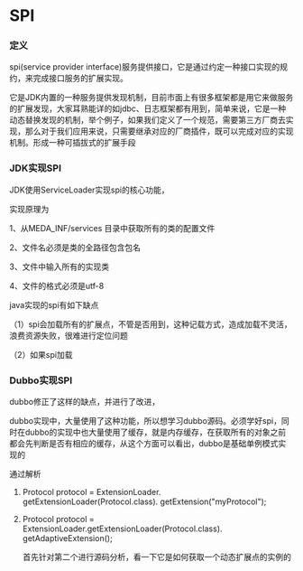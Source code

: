 #                            SPI

### 定义

spi(service provider interface)服务提供接口，它是通过约定一种接口实现的规约，来完成接口服务的扩展实现。

它是JDK内置的一种服务提供发现机制，目前市面上有很多框架都是用它来做服务的扩展发现，大家耳熟能详的如jdbc、日志框架都有用到，简单来说，它是一种动态替换发现的机制，举个例子，如果我们定义了一个规范，需要第三方厂商去实现，那么对于我们应用来说，只需要继承对应的厂商插件，既可以完成对应的实现机制。形成一种可插拔式的扩展手段

### JDK实现SPI

JDK使用ServiceLoader实现spi的核心功能，

实现原理为

1、从MEDA_INF/services 目录中获取所有的类的配置文件

2、文件名必须是类的全路径包含包名

3、文件中输入所有的实现类

4、文件的格式必须是utf-8

java实现的spi有如下缺点

（1）spi会加载所有的扩展点，不管是否用到，这种记载方式，造成加载不灵活，浪费资源失败，很难进行定位问题

（2）如果spi加载

### Dubbo实现SPI

dubbo修正了这样的缺点，并进行了改进，

dubbo实现中，大量使用了这种功能，所以想学习dubbo源码。必须学好spi，同时在dubbo的实现中也大量使用了缓存，就是内存缓存，在获取所有的对象之前都会先判断是否有相应的缓存，从这个方面可以看出，dubbo是基础单例模式实现的

通过解析

1. Protocol protocol = ExtensionLoader. getExtensionLoader(Protocol.class). getExtension("myProtocol");

2. Protocol protocol = ExtensionLoader.getExtensionLoader(Protocol.class). getAdaptiveExtension();

   首先针对第二个进行源码分析，看一下它是如何获取一个动态扩展点的实例的



